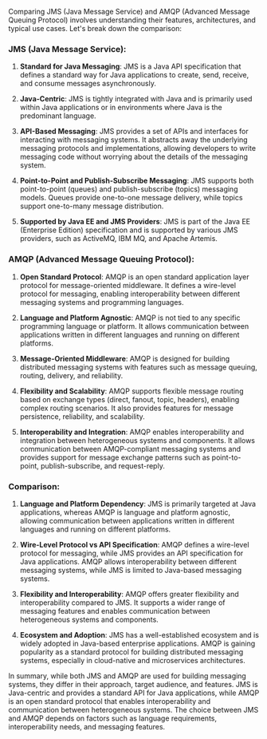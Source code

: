 Comparing JMS (Java Message Service) and AMQP (Advanced Message Queuing Protocol) involves understanding their features, architectures, and typical use cases. Let's break down the comparison:

### JMS (Java Message Service):

1. **Standard for Java Messaging**: JMS is a Java API specification that defines a standard way for Java applications to create, send, receive, and consume messages asynchronously.

2. **Java-Centric**: JMS is tightly integrated with Java and is primarily used within Java applications or in environments where Java is the predominant language.

3. **API-Based Messaging**: JMS provides a set of APIs and interfaces for interacting with messaging systems. It abstracts away the underlying messaging protocols and implementations, allowing developers to write messaging code without worrying about the details of the messaging system.

4. **Point-to-Point and Publish-Subscribe Messaging**: JMS supports both point-to-point (queues) and publish-subscribe (topics) messaging models. Queues provide one-to-one message delivery, while topics support one-to-many message distribution.

5. **Supported by Java EE and JMS Providers**: JMS is part of the Java EE (Enterprise Edition) specification and is supported by various JMS providers, such as ActiveMQ, IBM MQ, and Apache Artemis.

### AMQP (Advanced Message Queuing Protocol):

1. **Open Standard Protocol**: AMQP is an open standard application layer protocol for message-oriented middleware. It defines a wire-level protocol for messaging, enabling interoperability between different messaging systems and programming languages.

2. **Language and Platform Agnostic**: AMQP is not tied to any specific programming language or platform. It allows communication between applications written in different languages and running on different platforms.

3. **Message-Oriented Middleware**: AMQP is designed for building distributed messaging systems with features such as message queuing, routing, delivery, and reliability.

4. **Flexibility and Scalability**: AMQP supports flexible message routing based on exchange types (direct, fanout, topic, headers), enabling complex routing scenarios. It also provides features for message persistence, reliability, and scalability.

5. **Interoperability and Integration**: AMQP enables interoperability and integration between heterogeneous systems and components. It allows communication between AMQP-compliant messaging systems and provides support for message exchange patterns such as point-to-point, publish-subscribe, and request-reply.

### Comparison:

1. **Language and Platform Dependency**: JMS is primarily targeted at Java applications, whereas AMQP is language and platform agnostic, allowing communication between applications written in different languages and running on different platforms.

2. **Wire-Level Protocol vs API Specification**: AMQP defines a wire-level protocol for messaging, while JMS provides an API specification for Java applications. AMQP allows interoperability between different messaging systems, while JMS is limited to Java-based messaging systems.

3. **Flexibility and Interoperability**: AMQP offers greater flexibility and interoperability compared to JMS. It supports a wider range of messaging features and enables communication between heterogeneous systems and components.

4. **Ecosystem and Adoption**: JMS has a well-established ecosystem and is widely adopted in Java-based enterprise applications. AMQP is gaining popularity as a standard protocol for building distributed messaging systems, especially in cloud-native and microservices architectures.

In summary, while both JMS and AMQP are used for building messaging systems, they differ in their approach, target audience, and features. JMS is Java-centric and provides a standard API for Java applications, while AMQP is an open standard protocol that enables interoperability and communication between heterogeneous systems. The choice between JMS and AMQP depends on factors such as language requirements, interoperability needs, and messaging features.